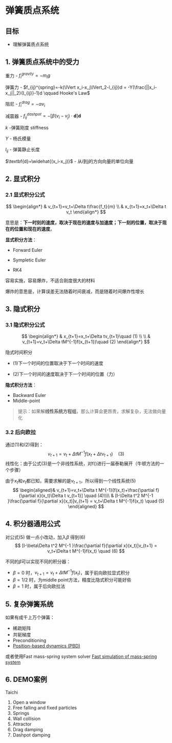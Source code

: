 # 弹簧质点系统

## 目标

- 理解弹簧质点系统

## 1. 弹簧质点系统中的受力

重力 - $f_i^{gravity}=-m_ig$

弹簧力 - $f_{ij}^{spring}=-k(\lVert x_i-x_j\lVert_2-l_{ij})d = -Y(\frac{||x_i-x_j||_2}{l_{ij}}-1)d \qquad Hooke's Law$

阻尼 - $f_i^{drag}=-\alpha v_i$

减震器 - $f_{ij}^{dashpot}=-[\beta (v_i-v_j)\cdot \textbf{d}]\textbf{d}$



$k$ -弹簧刚度 stiffness

$Y$ - 杨氏模量

$l_{ij}$ - 弹簧静止长度

$\textbf{d}=\widehat{(x_i-x_j)}$ - 从i到j的方向向量的单位向量

## 2. 显式积分

### 2.1 显式积分公式

$$
\begin{align*}
& v_{t+1}=v_t+\Delta t\frac{f_t}{m}
\\
& x_{t+1}=x_t+\Delta t v_t
\end{align*}
$$

意思是：**下一时刻的速度，取决于现在的速度与加速度；下一刻的位置，取决于现在的位置和现在的速度**。

**显式积分方法**：

- Forward Euler

- Sympletic Euler

- RK4

容易实施，容易爆炸，不适合刚度很大的材料

爆炸的意思是，计算误差无法随着时间衰减，而是随着时间爆炸性增长

## 3. 隐式积分

### 3.1 隐式积分公式

$$
\begin{align*}
& x_{t+1}=x_t+\Delta tv_{t+1}\quad (1)
\\
\\
& v_{t+1}=v_t+\Delta tM^{-1}f(x_{t+1})\quad (2)
\end{align*}
$$

隐式时间积分

- $(1)$下一个时间的位置取决于下一个时间的速度

- $(2)$下一个时间的速度取决于下一个时间的位置（力）

**隐式积分方法**：

- Backward Euler
- Middle-point

> 提示：如果解**线性系统方程组**，那么计算会更昂贵，求解复杂，无法做向量化

### 3.2 后向欧拉

通过$(1)$和$(2)$得到：
$$
v_{t+1}=v_t+\Delta t M^{-1}f(x_t+\Delta tv_{t+1}) \quad (3)
$$
线性化：由于公式$(3)$是一个非线性系统，对f()进行一届泰勒展开（牛顿方法的一个步骤）

由于$x_t$和$v_t$都已知，需要求解的是$v_{t+1}$，所以得到一个线性系统$(5)$
$$
\begin{aligned}& v_{t+1}=v_t+\Delta t M^{-1}[f(x_t)+\frac{\partial f}{\partial x}(x_t)\Delta t v_{t+1}] \quad (4)\\\\ & [I-\Delta t^2 M^{-1	}\frac{\partial f}{\partial x}(x_t)]v_{t+1} = v_t+\Delta t M^{-1}f(x_t) \quad (5)
\end{aligned}
$$

## 4. 积分器通用公式

对公式$(5)$ 做一点小改动，加入$\beta$ 得到$(6)$
$$
[I-\beta\Delta t^2 M^{-1	}\frac{\partial f}{\partial x}(x_t)]v_{t+1} = v_t+\Delta t M^{-1}f(x_t) \quad (6)
$$


不同的$\beta$可以实现不同的积分器：

- $\beta=0$ 时，$v_{t+1}=v_t+\Delta tM^{-1}f(x_t)$，属于前向欧拉显式积分
- $\beta=1/2$ 时，为middle point方法，精度比隐式积分可能好些 
- $\beta=1$ 时，属于后向欧拉法

## 5. 复杂弹簧系统

如果有成千上万个弹簧：

- 稀疏矩阵
- 共轭梯度
- Preconditioning
- [Position-based dynamics (PBD)](...)

或者使用Fast mass-spring system solver [Fast simulation of mass-spring system](...)



## 6. DEMO案例

Taichi

1. Open a window
2. Free falling and fixed particles
3. Springs
4. Wall collision
5. Attractor
6. Drag damping
7. Dashpot damping